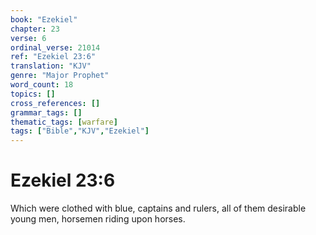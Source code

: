 ```yaml
---
book: "Ezekiel"
chapter: 23
verse: 6
ordinal_verse: 21014
ref: "Ezekiel 23:6"
translation: "KJV"
genre: "Major Prophet"
word_count: 18
topics: []
cross_references: []
grammar_tags: []
thematic_tags: [warfare]
tags: ["Bible","KJV","Ezekiel"]
---
```


# Ezekiel 23:6

Which were clothed with blue, captains and rulers, all of them desirable young men, horsemen riding upon horses.
